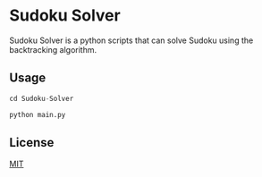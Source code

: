 # Sudoku Solver

Sudoku Solver is a python scripts that can solve Sudoku using the backtracking algorithm.


## Usage

```python
cd Sudoku-Solver

python main.py
```

## License
[MIT](https://choosealicense.com/licenses/mit/)

